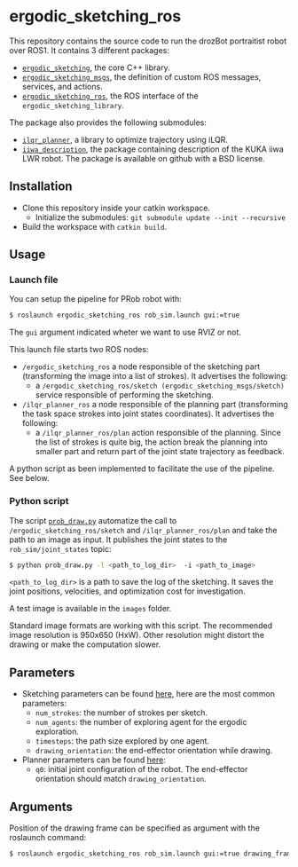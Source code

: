 <!--
SPDX-FileCopyrightText: 2023 Idiap Research Institute <contact@idiap.ch>

SPDX-FileContributor: Jeremy Maceiras  <jeremy.maceiras@idiap.ch>

SPDX-License-Identifier: GPL-3.0-only
-->

# ergodic_sketching_ros

This repository contains the source code to run the drozBot portraitist robot over ROS1. It contains 3 different packages:

* [``ergodic_sketching``](./ergodic_sketching/), the core C++ library.
* [``ergodic_sketching_msgs``](./ergodic_sketching_msgs/), the definition of custom ROS messages, services, and actions.
* [``ergodic_sketching_ros``](./ergodic_sketching_ros/), the ROS interface of the ``ergodic_sketching_library``.

The package also provides the following submodules: 

  * [``ilqr_planner``](https://github.com/idiap/ilqr_planner), a library to optimize trajectory using iLQR.
  * [``iiwa_description``](https://github.com/kuka-isir/iiwa_description), the package containing description of the KUKA iiwa LWR robot. The package is available on github with a BSD license.
  
## Installation

* Clone this repository inside your catkin workspace.
  * Initialize the submodules: `git submodule update --init --recursive`
* Build the workspace with ``catkin build``.
  
## Usage 

### Launch file

You can setup the pipeline for PRob robot with:

```bash
$ roslaunch ergodic_sketching_ros rob_sim.launch gui:=true 
```

The ``gui`` argument indicated wheter we want to use RVIZ or not.

This launch file starts two ROS nodes:

* ``/ergodic_sketching_ros`` a node responsible of the sketching part (transforming the image into a list of strokes). It advertises the following:
  * a ``/ergodic_sketching_ros/sketch (ergodic_sketching_msgs/sketch)`` service responsible of performing the sketching.
* ``/ilqr_planner_ros`` a node responsible of the planning part (transforming the task space strokes into joint states coordinates). It advertises the following:
  * a ``/ilqr_planner_ros/plan`` action responsible of the planning. Since the list of strokes is quite big, the action break the planning into smaller part and return part of the joint state trajectory as feedback.

A python script as been implemented to facilitate the use of the pipeline. See below.

### Python script

The script [``prob_draw.py``](./ergodic_sketching_ros/scripts/prob_draw.py) automatize the call to ``/ergodic_sketching_ros/sketch`` and ``/ilqr_planner_ros/plan`` and take the path to an image as input. It publishes the joint states to the ``rob_sim/joint_states`` topic:

```bash
$ python prob_draw.py -l <path_to_log_dir>  -i <path_to_image>
```

``<path_to_log_dir>`` is a path to save the log of the sketching. It saves the joint positions, velocities, and optimization cost for investigation.

A test image is available in the `images` folder.

Standard image formats are working with this script. The recommended image resolution is 950x650 (HxW). Other resolution might distort the drawing or make the computation slower.

## Parameters

* Sketching parameters can be found [here](ergodic_sketching/config/drozbot_config_iiwa.yaml), here are the most common parameters:
  * ``num_strokes``: the number of strokes per sketch.
  * ``num_agents``: the number of exploring agent for the ergodic exploration.
  * ``timesteps``: the path size explored by one agent.
  * ``drawing_orientation``: the end-effector orientation while drawing.
* Planner parameters can be found [here](ergodic_sketching_ros/config/ilqr_planner_config_iiwa.yaml):
  * ``q0``: initial joint configuration of the robot. The end-effector orientation should match ``drawing_orientation``.

## Arguments

Position of the drawing frame can be specified as argument with the roslaunch command:

```bash
$ roslaunch ergodic_sketching_ros rob_sim.launch gui:=true drawing_frame_xyz:=<position> drawing_frame_rpy:=<orientation>
```